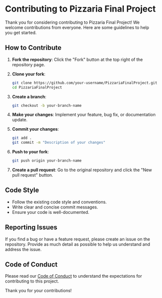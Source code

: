 # Contributing to Pizzaria Final Project

Thank you for considering contributing to Pizzaria Final Project! We welcome contributions from everyone. Here are some guidelines to help you get started.

## How to Contribute

1. **Fork the repository**: Click the "Fork" button at the top right of the repository page.

2. **Clone your fork**: 
    ```bash
    git clone https://github.com/your-username/PizzariaFinalProject.git
    cd PizzariaFinalProject
    ```

3. **Create a branch**: 
    ```bash
    git checkout -b your-branch-name
    ```

4. **Make your changes**: Implement your feature, bug fix, or documentation update.

5. **Commit your changes**: 
    ```bash
    git add .
    git commit -m "Description of your changes"
    ```

6. **Push to your fork**: 
    ```bash
    git push origin your-branch-name
    ```

7. **Create a pull request**: Go to the original repository and click the "New pull request" button.

## Code Style

- Follow the existing code style and conventions.
- Write clear and concise commit messages.
- Ensure your code is well-documented.

## Reporting Issues

If you find a bug or have a feature request, please create an issue on the repository. Provide as much detail as possible to help us understand and address the issue.

## Code of Conduct

Please read our [Code of Conduct](CODE_OF_CONDUCT.md) to understand the expectations for contributing to this project.

Thank you for your contributions!
